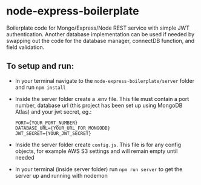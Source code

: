 # node-express-boilerplate

Boilerplate code for Mongo/Express/Node REST service with simple JWT authentication. Another database implementation can be used if needed by swapping out the code for the database manager, connectDB function, and field validation.

## To setup and run:

- In your terminal navigate to the `node-express-boilerplate/server` folder and run `npm install`
- Inside the server folder create a .env file. This file must contain a port number, database url (this project has been set up using MongoDB Atlas) and your jwt secret, eg.:

  ```
  PORT={YOUR_PORT_NUMBER}
  DATABASE_URL={YOUR_URL_FOR_MONGODB}
  JWT_SECRET={YOUR_JWT_SECRET}
  ```

- Inside the server folder create `config.js`. This file is for any config objects, for example AWS S3 settings and will remain empty until needed

- In your terminal (inside server folder) run `npm run server` to get the server up and running with nodemon
